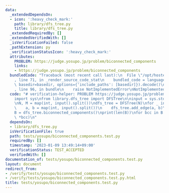 ```yaml
---
data:
  _extendedDependsOn:
  - icon: ':heavy_check_mark:'
    path: library/dfs_tree.py
    title: library/dfs_tree.py
  _extendedRequiredBy: []
  _extendedVerifiedWith: []
  _isVerificationFailed: false
  _pathExtension: py
  _verificationStatusIcon: ':heavy_check_mark:'
  attributes:
    PROBLEM: https://judge.yosupo.jp/problem/biconnected_components
    links:
    - https://judge.yosupo.jp/problem/biconnected_components
  bundledCode: "Traceback (most recent call last):\n  File \"/opt/hostedtoolcache/PyPy/3.7.13/x64/site-packages/onlinejudge_verify/documentation/build.py\"\
    , line 71, in _render_source_code_stat\n    bundled_code = language.bundle(stat.path,\
    \ basedir=basedir, options={'include_paths': [basedir]}).decode()\n  File \"/opt/hostedtoolcache/PyPy/3.7.13/x64/site-packages/onlinejudge_verify/languages/python.py\"\
    , line 96, in bundle\n    raise NotImplementedError\nNotImplementedError\n"
  code: "# verification-helper: PROBLEM https://judge.yosupo.jp/problem/biconnected_components\n\
    import sys\nfrom library.dfs_tree import DFSTree\n\ninput = sys.stdin.readline\n\
    \nN, M = map(int, input().split())\ndfs_tree = DFSTree(N)\nfor _ in range(M):\n\
    \    a, b = map(int, input().split())\n    dfs_tree.add_edge(a, b)\ndfs_tree.build()\n\
    B = dfs_tree.biconnected_components()\nprint(len(B))\nfor bcc in B:\n    print(len(bcc),\
    \ *bcc)\n"
  dependsOn:
  - library/dfs_tree.py
  isVerificationFile: true
  path: tests/yosupo/biconnected_components.test.py
  requiredBy: []
  timestamp: '2023-01-09 13:49:14+09:00'
  verificationStatus: TEST_ACCEPTED
  verifiedWith: []
documentation_of: tests/yosupo/biconnected_components.test.py
layout: document
redirect_from:
- /verify/tests/yosupo/biconnected_components.test.py
- /verify/tests/yosupo/biconnected_components.test.py.html
title: tests/yosupo/biconnected_components.test.py
---
```

